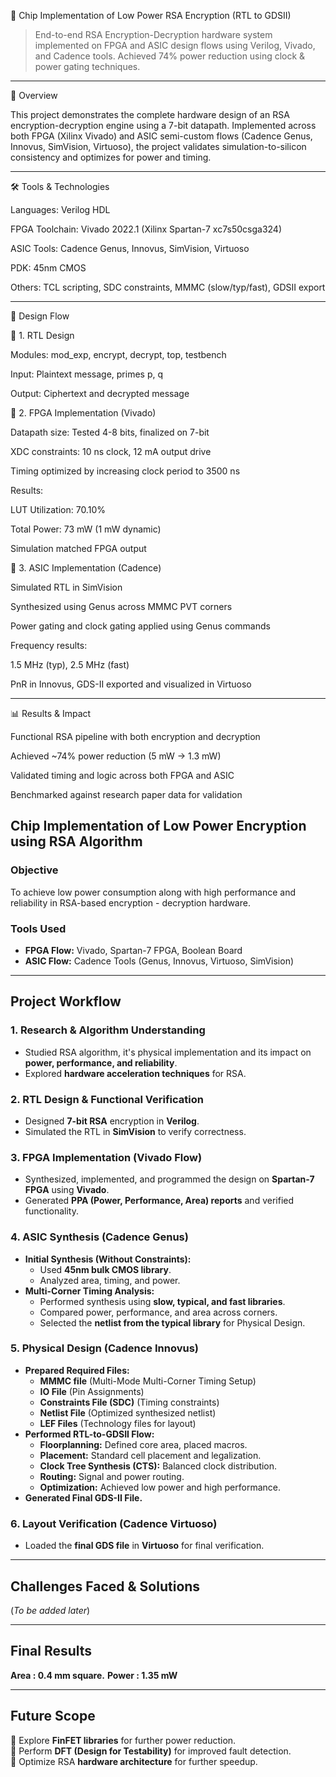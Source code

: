 🔐 Chip Implementation of Low Power RSA Encryption (RTL to GDSII)

> End-to-end RSA Encryption-Decryption hardware system implemented on FPGA and ASIC design flows using Verilog, Vivado, and Cadence tools. Achieved 74% power reduction using clock & power gating techniques.




---

📌 Overview

This project demonstrates the complete hardware design of an RSA encryption-decryption engine using a 7-bit datapath. Implemented across both FPGA (Xilinx Vivado) and ASIC semi-custom flows (Cadence Genus, Innovus, SimVision, Virtuoso), the project validates simulation-to-silicon consistency and optimizes for power and timing.


---

🛠 Tools & Technologies

Languages: Verilog HDL

FPGA Toolchain: Vivado 2022.1 (Xilinx Spartan-7 xc7s50csga324)

ASIC Tools: Cadence Genus, Innovus, SimVision, Virtuoso

PDK: 45nm CMOS

Others: TCL scripting, SDC constraints, MMMC (slow/typ/fast), GDSII export



---

🔧 Design Flow

🔹 1. RTL Design

Modules: mod_exp, encrypt, decrypt, top, testbench

Input: Plaintext message, primes p, q

Output: Ciphertext and decrypted message


🔹 2. FPGA Implementation (Vivado)

Datapath size: Tested 4-8 bits, finalized on 7-bit

XDC constraints: 10 ns clock, 12 mA output drive

Timing optimized by increasing clock period to 3500 ns

Results:

LUT Utilization: 70.10%

Total Power: 73 mW (1 mW dynamic)

Simulation matched FPGA output



🔹 3. ASIC Implementation (Cadence)

Simulated RTL in SimVision

Synthesized using Genus across MMMC PVT corners

Power gating and clock gating applied using Genus commands

Frequency results:

1.5 MHz (typ), 2.5 MHz (fast)


PnR in Innovus, GDS-II exported and visualized in Virtuoso



---

📊 Results & Impact

Functional RSA pipeline with both encryption and decryption

Achieved ~74% power reduction (5 mW → 1.3 mW)

Validated timing and logic across both FPGA and ASIC

Benchmarked against research paper data for validation

## **Chip Implementation of Low Power Encryption using RSA Algorithm**  

### **Objective**  
To achieve low power consumption along with high performance and reliability in RSA-based encryption - decryption hardware.  

### **Tools Used**  
- **FPGA Flow:** Vivado, Spartan-7 FPGA, Boolean Board  
- **ASIC Flow:** Cadence Tools (Genus, Innovus, Virtuoso, SimVision)  

---

## **Project Workflow**  

### **1. Research & Algorithm Understanding**  
- Studied RSA algorithm, it's physical implementation and its impact on **power, performance, and reliability**.  
- Explored **hardware acceleration techniques** for RSA.  

### **2. RTL Design & Functional Verification**  
- Designed **7-bit RSA** encryption in **Verilog**.  
- Simulated the RTL in **SimVision** to verify correctness.  

### **3. FPGA Implementation (Vivado Flow)**  
- Synthesized, implemented, and programmed the design on **Spartan-7 FPGA** using **Vivado**.  
- Generated **PPA (Power, Performance, Area) reports** and verified functionality.  

### **4. ASIC Synthesis (Cadence Genus)**  
- **Initial Synthesis (Without Constraints):**  
  - Used **45nm bulk CMOS library**.  
  - Analyzed area, timing, and power.  
- **Multi-Corner Timing Analysis:**  
  - Performed synthesis using **slow, typical, and fast libraries**.  
  - Compared power, performance, and area across corners.  
  - Selected the **netlist from the typical library** for Physical Design.  

### **5. Physical Design (Cadence Innovus)**
- **Prepared Required Files:**  
  - **MMMC file** (Multi-Mode Multi-Corner Timing Setup)  
  - **IO File** (Pin Assignments)  
  - **Constraints File (SDC)** (Timing constraints)  
  - **Netlist File** (Optimized synthesized netlist)  
  - **LEF Files** (Technology files for layout)  
- **Performed RTL-to-GDSII Flow:**  
  - **Floorplanning:** Defined core area, placed macros.  
  - **Placement:** Standard cell placement and legalization.  
  - **Clock Tree Synthesis (CTS):** Balanced clock distribution.  
  - **Routing:** Signal and power routing.  
  - **Optimization:** Achieved low power and high performance.  
- **Generated Final GDS-II File.**  

### **6. Layout Verification (Cadence Virtuoso)**
- Loaded the **final GDS file** in **Virtuoso** for final verification.  

---

## **Challenges Faced & Solutions**  
(*To be added later*)  

---

## **Final Results**  

**Area : 0.4 mm square.**
**Power : 1.35 mW**

---

## **Future Scope**  
🔹 Explore **FinFET libraries** for further power reduction.  
🔹 Perform **DFT (Design for Testability)** for improved fault detection.  
🔹 Optimize RSA **hardware architecture** for further speedup.  
